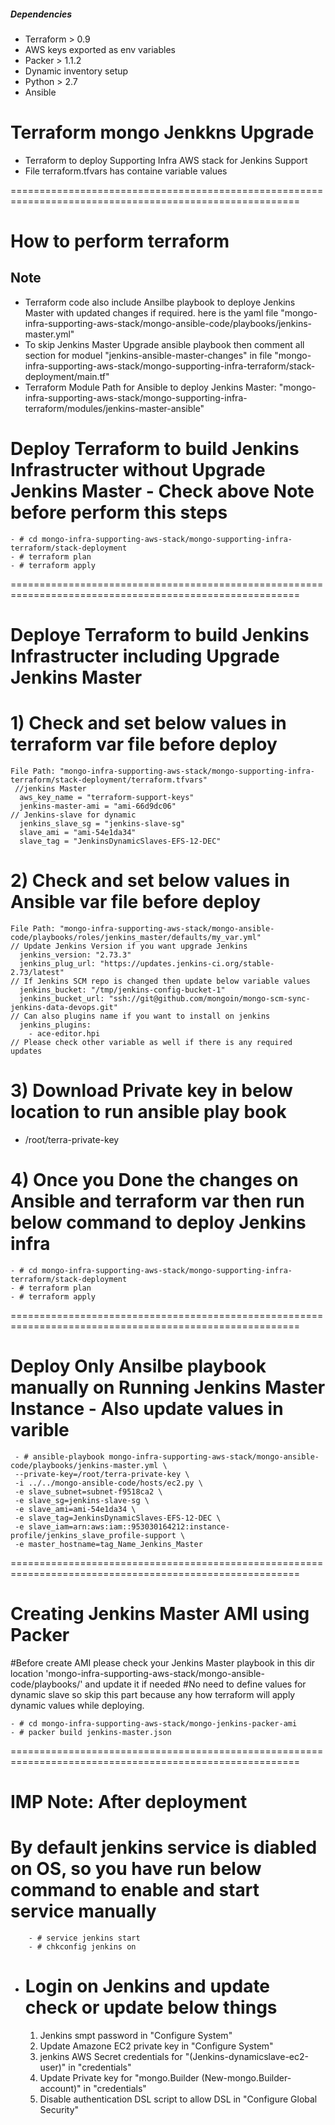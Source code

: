 ##### Dependencies

  - Terraform > 0.9
  - AWS keys exported as env variables
  - Packer > 1.1.2
  - Dynamic inventory setup
  - Python > 2.7
  - Ansible

# Terraform mongo Jenkkns Upgrade
  - Terraform to deploy Supporting Infra AWS stack for Jenkins Support
  - File terraform.tfvars has containe variable values
  
========================================================================================================  

# How to perform terraform
## Note
  - Terraform code also include Ansilbe playbook to deploye Jenkins Master with updated changes if required. here is the yaml file "mongo-infra-supporting-aws-stack/mongo-ansible-code/playbooks/jenkins-master.yml"
  - To skip Jenkins Master Upgrade ansible playbook then comment all section for moduel "jenkins-ansible-master-changes" in file "mongo-infra-supporting-aws-stack/mongo-supporting-infra-terraform/stack-deployment/main.tf"
  - Terraform Module Path for Ansible to deploy Jenkins Master: "mongo-infra-supporting-aws-stack/mongo-supporting-infra-terraform/modules/jenkins-master-ansible"
  
  
  

  # Deploy Terraform to build Jenkins Infrastructer without Upgrade Jenkins Master - Check above Note before perform this steps
  	- # cd mongo-infra-supporting-aws-stack/mongo-supporting-infra-terraform/stack-deployment
  	- # terraform plan
  	- # terraform apply
  
  
  
========================================================================================================  
  
  
  # Deploye Terraform to build Jenkins Infrastructer including Upgrade Jenkins Master

  # 1) Check and set below values in terraform var file before deploy
    File Path: "mongo-infra-supporting-aws-stack/mongo-supporting-infra-terraform/stack-deployment/terraform.tfvars"
     //jenkins Master
      aws_key_name = "terraform-support-keys"
      jenkins-master-ami = "ami-66d9dc06"
    // Jenkins-slave for dynamic
      jenkins_slave_sg = "jenkins-slave-sg"
      slave_ami = "ami-54e1da34"
      slave_tag = "JenkinsDynamicSlaves-EFS-12-DEC"
    
  # 2) Check and set below values in Ansible var file before deploy
    File Path: "mongo-infra-supporting-aws-stack/mongo-ansible-code/playbooks/roles/jenkins_master/defaults/my_var.yml"
    // Update Jenkins Version if you want upgrade Jenkins
      jenkins_version: "2.73.3"
      jenkins_plug_url: "https://updates.jenkins-ci.org/stable-2.73/latest"
	// If Jenkins SCM repo is changed then update below variable values
	  jenkins_bucket: "/tmp/jenkins-config-bucket-1"
	  jenkins_bucket_url: "ssh://git@github.com/mongoin/mongo-scm-sync-jenkins-data-devops.git"
	// Can also plugins name if you want to install on jenkins
      jenkins_plugins:
		- ace-editor.hpi
    // Please check other variable as well if there is any required updates
    
   # 3) Download Private key in below location to run ansible play book
   - /root/terra-private-key

   # 4) Once you Done the changes on Ansible and terraform var then run below command to deploy Jenkins infra

	- # cd mongo-infra-supporting-aws-stack/mongo-supporting-infra-terraform/stack-deployment
    - # terraform plan
    - # terraform apply
    
 ========================================================================================================   
    
 # Deploy Only Ansilbe playbook manually on Running Jenkins Master Instance - Also update values in varible
     - # ansible-playbook mongo-infra-supporting-aws-stack/mongo-ansible-code/playbooks/jenkins-master.yml \
	 --private-key=/root/terra-private-key \
	 -i ../../mongo-ansible-code/hosts/ec2.py \
	 -e slave_subnet=subnet-f9518ca2 \
	 -e slave_sg=jenkins-slave-sg \
	 -e slave_ami=ami-54e1da34 \
	 -e slave_tag=JenkinsDynamicSlaves-EFS-12-DEC \
	 -e slave_iam=arn:aws:iam::953030164212:instance-profile/jenkins_slave_profile-support \
	 -e master_hostname=tag_Name_Jenkins_Master
    
    
========================================================================================================
    
# Creating Jenkins Master AMI using Packer
  #Before create AMI please check your Jenkins Master playbook in this dir location 'mongo-infra-supporting-aws-stack/mongo-ansible-code/playbooks/' and update it if needed
  #No need to define values for dynamic slave so skip this part because any how terraform will apply dynamic values while deploying.
  
   	- # cd mongo-infra-supporting-aws-stack/mongo-jenkins-packer-ami
   	- # packer build jenkins-master.json
========================================================================================================
# IMP Note: After deployment

   # By default jenkins service is diabled on OS, so you have run below command to enable and start service manually
  		- # service jenkins start
  		- # chkconfig jenkins on
    
  - # Login on Jenkins and update check or update below things
  	1) Jenkins smpt password in "Configure System"
    2) Update Amazone EC2 private key in "Configure System"
    3) jenkins AWS Secret credentials for "(Jenkins-dynamicslave-ec2-user)" in "credentials"
    4) Update Private key for "mongo.Builder (New-mongo.Builder-account)" in "credentials"
    5) Disable authentication DSL script to allow DSL in "Configure Global Security"

